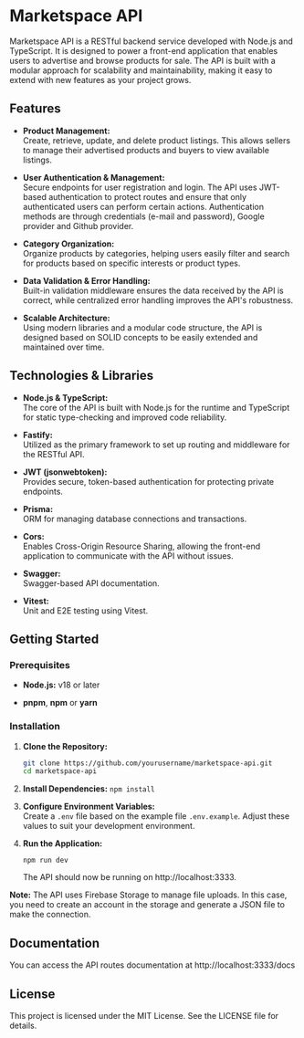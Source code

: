 
# Marketspace API

Marketspace API is a RESTful backend service developed with Node.js and TypeScript. It is designed to power a front-end application that enables users to advertise and browse products for sale. The API is built with a modular approach for scalability and maintainability, making it easy to extend with new features as your project grows.

## Features

-   **Product Management:**  
    Create, retrieve, update, and delete product listings. This allows sellers to manage their advertised products and buyers to view available listings.
    
-   **User Authentication & Management:**  
    Secure endpoints for user registration and login. The API uses JWT-based authentication to protect routes and ensure that only authenticated users can perform certain actions. Authentication methods are through credentials (e-mail and password), Google provider and Github provider.
    
-   **Category Organization:**  
    Organize products by categories, helping users easily filter and search for products based on specific interests or product types.
    
-   **Data Validation & Error Handling:**  
    Built-in validation middleware ensures the data received by the API is correct, while centralized error handling improves the API's robustness.
    
-   **Scalable Architecture:**  
    Using modern libraries and a modular code structure, the API is designed based on SOLID concepts to be easily extended and maintained over time.
    

## Technologies & Libraries

-   **Node.js & TypeScript:**  
    The core of the API is built with Node.js for the runtime and TypeScript for static type-checking and improved code reliability.
    
-   **Fastify:**  
    Utilized as the primary framework to set up routing and middleware for the RESTful API.
    
-   **JWT (jsonwebtoken):**  
    Provides secure, token-based authentication for protecting private endpoints.
    
-   **Prisma:**  
    ORM for managing database connections and transactions.
    
-   **Cors:**  
    Enables Cross-Origin Resource Sharing, allowing the front-end application to communicate with the API without issues.
    
-   **Swagger:**  
    Swagger-based API documentation.
    
-   **Vitest:**  
    Unit and E2E testing using Vitest.
    

## Getting Started

### Prerequisites

-   **Node.js:** v18 or later
    
-   **pnpm**, **npm** or **yarn**
    

### Installation

1.  **Clone the Repository:**
    
    ```bash
    git clone https://github.com/yourusername/marketspace-api.git 
    cd marketspace-api
    ``` 
    
2.  **Install Dependencies:**
    `npm install `
    
3.  **Configure Environment Variables:**  
  Create a `.env` file based on the example file `.env.example`. Adjust these values to suit your development environment.
    
4.  **Run the Application:**
    
    `npm run dev` 
    
    The API should now be running on http://localhost:3333.

**Note:** The API uses Firebase Storage to manage file uploads. In this case, you need to create an account in the storage and generate a JSON file to make the connection.
    

## Documentation

You can access the API routes documentation at http://localhost:3333/docs

## License

This project is licensed under the MIT License. See the LICENSE file for details.